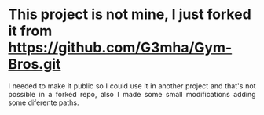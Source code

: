 # This project is not mine, I just forked it from https://github.com/G3mha/Gym-Bros.git

<p align="justify"> I needed to make it public so I could use it in another project and that's not possible in a forked repo, also I made some small modifications adding some diferente paths. </p>
